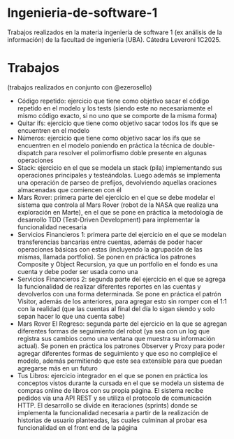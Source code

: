 # Ingenieria-de-software-1
Trabajos realizados en la materia ingeniería de software 1 (ex análisis de la información) de la facultad de ingeniería (UBA). Cátedra Leveroni 1C2025.

# Trabajos

(trabajos realizados en conjunto con @ezerosello)

- Código repetido: ejercicio que tiene como objetivo sacar el código repetido en el modelo y los tests (siendo este no necesariamente el mismo código exacto, si no uno que se comporte de la misma forma)
- Quitar ifs: ejercicio que tiene como objetivo sacar todos los ifs que se encuentren en el modelo
- Números: ejercicio que tiene como objetivo sacar los ifs que se encuentren en el modelo poniendo en práctica la técnica de double-dispatch para resolver el polimorfismo doble presente en algunas operaciones
- Stack: ejercicio en el que se modela un stack (pila) implementando sus operaciones principales y testeándolas. Luego además se implementa una operación de parseo de prefijos, devolviendo aquellas oraciones almacenadas que comiencen con él
- Mars Rover: primera parte del ejercicio en el que se debe modelar el sistema que controla al Mars Rover (robot de la NASA que realiza una exploración en Marte), en el que se pone en práctica la metodología de desarrollo TDD (Test-Driven Development) para implementar la funcionalidad necesaria
- Servicios Financieros 1: primera parte del ejercicio en el que se modelan transferencias bancarias entre cuentas, además de poder hacer operaciones básicas con estas (incluyendo la agrupación de las mismas, llamada portfolio). Se ponen en práctica los patrones Composite y Object Recursion, ya que un portfolio en el fondo es una cuenta y debe poder ser usada como una
- Servicios Financieros 2: segunda parte del ejercicio en el que se agrega la funcionalidad de realizar diferentes reportes en las cuentas y devolverlos con una forma determinada. Se pone en práctica el patrón Visitor, además de los anteriores, para agregar esto sin romper con el 1:1 con la realidad (que las cuentas al final del día lo sigan siendo y solo sepan hacer lo que una cuenta sabe)
- Mars Rover El Regreso: segunda parte del ejercicio en la que se agregan diferentes formas de seguimiento del robot (ya sea con un log que registra sus cambios como una ventana que muestra su información actual). Se ponen en práctica los patrones Observer y Proxy para poder agregar diferentes formas de seguimiento y que eso no complejice el modelo, además permitiendo que este sea extensible para que puedan agregarse más en un futuro
- Tus Libros: ejercicio integrador en el que se ponen en práctica los conceptos vistos durante la cursada en el que se modela un sistema de compras online de libros con su propia página. El sistema recibe pedidos vía una API REST y se utiliza el protocolo de comunicación HTTP. El desarrollo se divide en iteraciones (sprints) donde se implementa la funcionalidad necesaria a partir de la realización de historias de usuario planteadas, las cuales culminan al probar esa funcionalidad en el front end de la página 